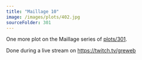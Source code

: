 ```yaml
---
title: "Maillage 10"
image: /images/plots/402.jpg
sourceFolder: 301
---
```


One more plot on the Maillage series of [plots/301](/plots/301).

Done during a live stream on https://twitch.tv/greweb
